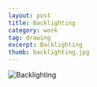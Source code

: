 ```yaml
---
layout: post
title: Backlighting
category: work
tag: drawing
excerpt: Backlighting
thumb: backlighting.jpg
---
```


<div class="txt">
  <p><img src="{{ site.data.var.file }}/backlighting.jpg" alt="Backlighting"></p>
</div>
